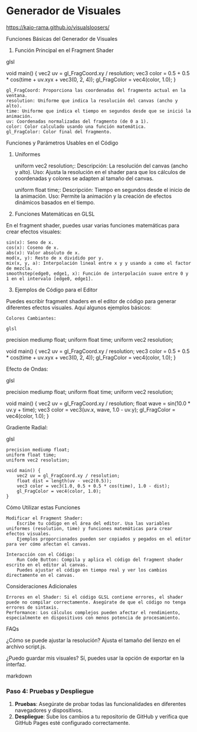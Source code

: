 # Generador de Visuales
https://kaio-rama.github.io/visualsloosers/

Funciones Básicas del Generador de Visuales
1. Función Principal en el Fragment Shader

glsl

void main() {
    vec2 uv = gl_FragCoord.xy / resolution;
    vec3 color = 0.5 + 0.5 * cos(time + uv.xyx + vec3(0, 2, 4));
    gl_FragColor = vec4(color, 1.0);
}

    gl_FragCoord: Proporciona las coordenadas del fragmento actual en la ventana.
    resolution: Uniforme que indica la resolución del canvas (ancho y alto).
    time: Uniforme que indica el tiempo en segundos desde que se inició la animación.
    uv: Coordenadas normalizadas del fragmento (de 0 a 1).
    color: Color calculado usando una función matemática.
    gl_FragColor: Color final del fragmento.

Funciones y Parámetros Usables en el Código
1. Uniformes

    uniform vec2 resolution;:
        Descripción: La resolución del canvas (ancho y alto).
        Uso: Ajusta la resolución en el shader para que los cálculos de coordenadas y colores se adapten al tamaño del canvas.

    uniform float time;:
        Descripción: Tiempo en segundos desde el inicio de la animación.
        Uso: Permite la animación y la creación de efectos dinámicos basados en el tiempo.

2. Funciones Matemáticas en GLSL

En el fragment shader, puedes usar varias funciones matemáticas para crear efectos visuales:

    sin(x): Seno de x.
    cos(x): Coseno de x.
    abs(x): Valor absoluto de x.
    mod(x, y): Resto de x dividido por y.
    mix(x, y, a): Interpolación lineal entre x y y usando a como el factor de mezcla.
    smoothstep(edge0, edge1, x): Función de interpolación suave entre 0 y 1 en el intervalo [edge0, edge1].

3. Ejemplos de Código para el Editor

Puedes escribir fragment shaders en el editor de código para generar diferentes efectos visuales. Aquí algunos ejemplos básicos:

    Colores Cambiantes:

    glsl

precision mediump float;
uniform float time;
uniform vec2 resolution;

void main() {
    vec2 uv = gl_FragCoord.xy / resolution;
    vec3 color = 0.5 + 0.5 * cos(time + uv.xyx + vec3(0, 2, 4));
    gl_FragColor = vec4(color, 1.0);
}

Efecto de Ondas:

glsl

precision mediump float;
uniform float time;
uniform vec2 resolution;

void main() {
    vec2 uv = gl_FragCoord.xy / resolution;
    float wave = sin(10.0 * uv.y + time);
    vec3 color = vec3(uv.x, wave, 1.0 - uv.y);
    gl_FragColor = vec4(color, 1.0);
}

Gradiente Radial:

glsl

    precision mediump float;
    uniform float time;
    uniform vec2 resolution;

    void main() {
        vec2 uv = gl_FragCoord.xy / resolution;
        float dist = length(uv - vec2(0.5));
        vec3 color = vec3(1.0, 0.5 + 0.5 * cos(time), 1.0 - dist);
        gl_FragColor = vec4(color, 1.0);
    }

Cómo Utilizar estas Funciones

    Modificar el Fragment Shader:
        Escribe tu código en el área del editor. Usa las variables uniformes (resolution, time) y funciones matemáticas para crear efectos visuales.
        Ejemplos proporcionados pueden ser copiados y pegados en el editor para ver cómo afectan el canvas.

    Interacción con el Código:
        Run Code Button: Compila y aplica el código del fragment shader escrito en el editor al canvas.
        Puedes ajustar el código en tiempo real y ver los cambios directamente en el canvas.

Consideraciones Adicionales

    Errores en el Shader: Si el código GLSL contiene errores, el shader puede no compilar correctamente. Asegúrate de que el código no tenga errores de sintaxis.
    Performance: Los cálculos complejos pueden afectar el rendimiento, especialmente en dispositivos con menos potencia de procesamiento.




FAQs

¿Cómo se puede ajustar la resolución? Ajusta el tamaño del lienzo en el archivo script.js.

¿Puedo guardar mis visuales? Sí, puedes usar la opción de exportar en la interfaz.

markdown


### Paso 4: Pruebas y Despliegue

1. **Pruebas**: Asegúrate de probar todas las funcionalidades en diferentes navegadores y dispositivos.
2. **Despliegue**: Sube los cambios a tu repositorio de GitHub y verifica que GitHub Pages esté configurado correctamente.
